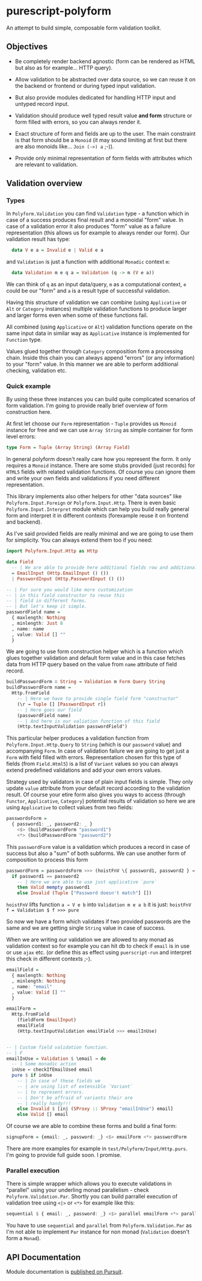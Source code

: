 # purescript-polyform

An attempt to build simple, composable form validation toolkit.

## Objectives

  * Be completely render backend agnostic (form can be rendered as HTML but also as for example... HTTP query).

  * Allow validation to be abstracted over data source, so we can reuse it on the backend or frontend or during typed input validation.

  * But also provide modules dedicated for handling HTTP input and untyped record input.

  * Validation should produce well typed result value __and form__ structure or form filled with errors, so you can always render it.

  * Exact structure of form and fields are up to the user. The main constraint is that form should be a `Monoid` (it may sound limiting at first but there are also monoids like... `Join (->) a` ;-)).

  * Provide only minimal representation of form fields with attributes which are relevant to validation.

## Validation overview

### Types

  In `Polyform.Validation` you can find `Validation` type - a function which in case of a success produces final result and a monoidal "form" value. In case of a validation error it also produces "form" value as a failure representation (this allows us for example to always render our form). Our validation result has type:

  ```purescript
    data V e a = Invalid e | Valid e a
  ```

and `Validation` is just a function with additional `Monadic` context `m`:

  ```purescript
    data Validation m e q a = Validation (q -> m (V e a))
  ```
  We can think of `q` as an input data/query, `m` as a computational context, `e` could be our "form" and `a` is a result type of successful validation.

  Having this structure of validation we can combine (using `Applicative` or `Alt` or `Category` instances) multiple validation functions to produce larger and larger forms even when some of these functions fail.

  All combined (using `Applicative` or `Alt`) validation functions operate on the same input data in similar way as `Applicative` instance is implemented for `Function` type.

  Values glued together through `Category` composition form a processing chain. Inside this chain you can always append "errors" (or any information) to your "form" value. In this manner we are able to perform additional checking, validation etc.

### Quick example

By using these three instances you can build quite complicated scenarios of form validation. I'm going to provide really brief overview of form construction here.

At first let choose our `Form` representation - `Tuple` provides us `Monoid` instance for free and we can use `Array String` as simple container for form level errors:

```purescript
type Form = Tuple (Array String) (Array Field)
```

In general polyform doesn't really care how you represent the form. It only requires a `Monoid` instance. There are some stubs provided (just records) for `HTML5` fields with related validation functions. Of course you can ignore them and write your own fields and validations if you need different representation.

This library implements also other helpers for other "data sources" like `Polyform.Input.Foreign` or `Polyform.Input.Http`. There is even basic `Polyform.Input.Interpret` module which can help you build really general form and interpret it in different contexts (forexample reuse it on frontend and backend).

As I've said provided fields are really minimal and we are going to use them for simplicity. You can always extend them too if you need:

```purescript
import Polyform.Input.Http as Http

data Field
  -- | We are able to provide here additional fields row and additional errors row
  = EmailInput (Http.EmailInput () ())
  | PasswordInput (Http.PasswordInput () ())

-- | For sure you would like more customization
-- | in this field constructor to reuse this
-- | field in different forms.
-- | But let's keep it simple.
passwordField name =
  { maxlength: Nothing
  , minlength: Just 8
  , name: name
  , value: Valid [] ""
  }
```
We are going to use form construction helper which is a function which glues together validation and default form value and in this case fetches data from HTTP query based on the value from `name` attribute of field record.

``` purescript
buildPasswordForm ∷ String → Validation m Form Query String
buildPasswordForm name =
  Http.fromField
    -- | Here we have to provide single field form "constructor"
    (\r → Tuple [] [PasswordInput r])
    -- | Here goes our field
    (passwordField name)
    -- | And here is our valiation function of this field
    (Http.textInputValidation passwordField')
```

This particular helper produces a validation function from `Polyform.Input.Http.Query` to `String` (which is our `password` value) and accompanying `Form`. In case of validation failure we are going to get just a `Form` with field filled with errors. Representation chosen for this type of fields (from `Field.Html5`) is a list of `Variant` values so you can always extend predefined validations and add your own errors values.

Strategy used by validators in case of plain input fields is simple. They only update `value` attribute from your default record according to the validation result. Of course your etire form also gives you ways to access (through `Functor`, `Applicative`, `Category`) potential results of validation so here we are using `Applicative` to collect values from two fields:

``` purescript
passwordsForm =
  { password1: _, password2: _ }
    <$> (buildPasswordForm "password1")
    <*> (buildPasswordForm "password2")
```

This `passwordForm` value is a validation which produces a record in case of success but also a "sum" of both subforms. We can use another form of composition to process this form


``` purescript
passwordForm = passwordsForm >>> (hoistFnV \{ password1, password2 } →
  if password1 == password2
    -- | Here we are able to use just applicative `pure`
    then Valid mempty password1
    else Invalid (Tuple ["Password doesn't match"] [])
```

`hoistFnV` lifts function `a → V e b` into `Validation m e a b` it is just: ```hoistFnV f = Validation $ f >>> pure ```

So now we have a form which validates if two provided passwords are the same and we are getting single `String` value in case of success.

When we are writing our validation we are allowed to any monad as validation context so for example you can hit db to check if `email` is in use or use `ajax` etc. (or define this as effect using `puerscript-run` and interpret this check in different contexts ;-).

```purescript
emailField =
  { maxlength: Nothing
  , minlength: Nothing
  , name: "email"
  , value: Valid [] ""
  }

emailForm =
  Http.fromField
    (fieldForm EmailInput)
    emailField
    (Http.textInputValidation emailField >>> emailInUse)


-- | Custom field validation function.
-- | F
emailInUse = Validation $ \email → do
  -- | Some monadic action
  inUse ← checkIfEmailUsed email
  pure $ if inUse
    -- | In case of these fields we
    -- | are using list of extensible `Variant`
    -- | to represent errors.
    -- | Don't be affraid of variants their are
    -- | really handy!!!
    else Invalid $ [inj (SProxy :: SProxy "emailInUse") email]
    else Valid [] email
```

Of course we are able to combine these forms and build a final form:

```purescript
signupForm = {email: _, password: _} <$> emailForm <*> passwordForm
```

There are more examples for example in `test/Polyform/Input/Http.purs`. I'm going to provide full guide soon. I promise.

### Parallel execution

There is simple wrapper which allows you to execute validations in "parallel" using your underling monad parallelism - check `Polyform.Validation.Par`. Shortly you can build parrallel execution of validation tree using `<|>` or `<*>` for example like this:

```purescript
sequential $ { email: _, password: _} <$> parallel emailForm <*> parallel passwordForm
```

You have to use `sequential` and `parallel` from `Polyform.Validation.Par` as I'm not able to implement `Par` instance for non monad (`Validation` doesn't form a `Monad`).


## API Documentation

Module documentation is [published on Pursuit](http://pursuit.purescript.org/packages/purescript-polyform).
